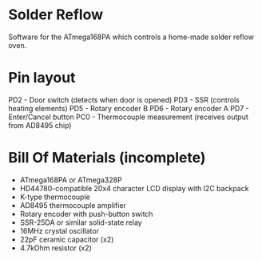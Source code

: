 Solder Reflow
=============

Software for the ATmega168PA which controls a home-made solder reflow oven.



Pin layout
==========

PD2 - Door switch (detects when door is opened)
PD3 - SSR (controls heating elements)
PD5 - Rotary encoder B
PD6 - Rotary encoder A
PD7 - Enter/Cancel button
PC0 - Thermocouple measurement (receives output from AD8495 chip)



Bill Of Materials (incomplete)
==============================

- ATmega168PA or ATmega328P
- HD44780-compatible 20x4 character LCD display with I2C backpack
- K-type thermocouple
- AD8495 thermocouple amplifier
- Rotary encoder with push-button switch
- SSR-25DA or similar solid-state relay
- 16MHz crystal oscillator
- 22pF ceramic capacitor (x2)
- 4.7kOhm resistor (x2)
